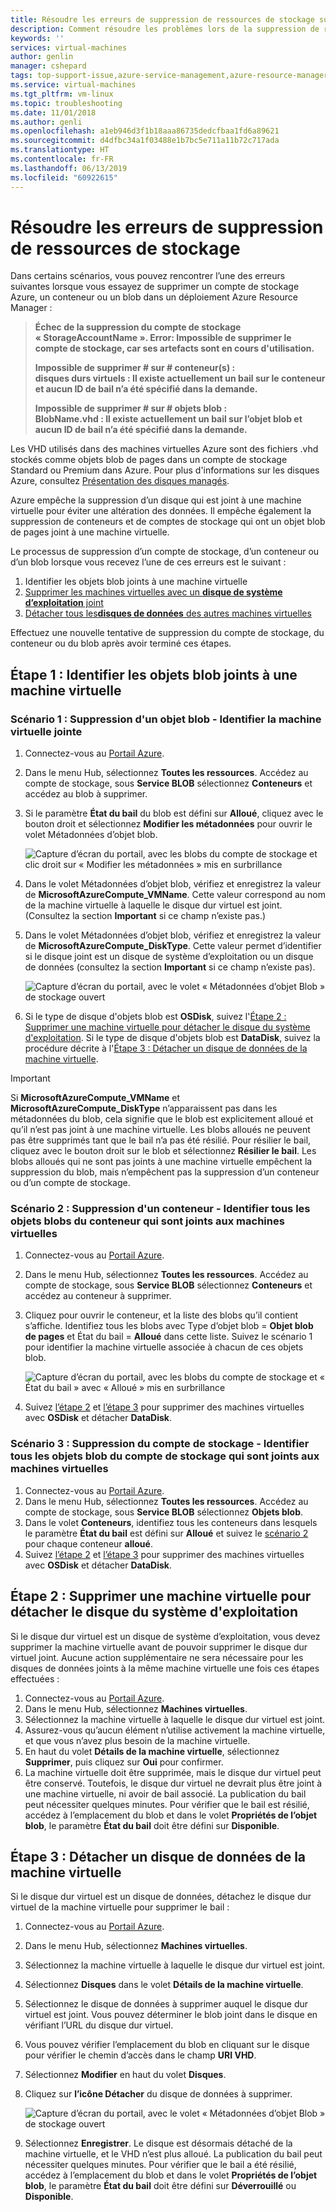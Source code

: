 ```yaml
---
title: Résoudre les erreurs de suppression de ressources de stockage sur des machines virtuelles Linux dans Azure| Microsoft Docs
description: Comment résoudre les problèmes lors de la suppression de ressources de stockage contenant des VHD attachés.
keywords: ''
services: virtual-machines
author: genlin
manager: cshepard
tags: top-support-issue,azure-service-management,azure-resource-manager
ms.service: virtual-machines
ms.tgt_pltfrm: vm-linux
ms.topic: troubleshooting
ms.date: 11/01/2018
ms.author: genli
ms.openlocfilehash: a1eb946d3f1b18aaa86735dedcfbaa1fd6a89621
ms.sourcegitcommit: d4dfbc34a1f03488e1b7bc5e711a11b72c717ada
ms.translationtype: HT
ms.contentlocale: fr-FR
ms.lasthandoff: 06/13/2019
ms.locfileid: "60922615"
---
```

# <a name="troubleshoot-storage-resource-deletion-errors"></a>Résoudre les erreurs de suppression de ressources de stockage

Dans certains scénarios, vous pouvez rencontrer l’une des erreurs suivantes lorsque vous essayez de supprimer un compte de stockage Azure, un conteneur ou un blob dans un déploiement Azure Resource Manager :

> **Échec de la suppression du compte de stockage « StorageAccountName ». Error: Impossible de supprimer le compte de stockage, car ses artefacts sont en cours d'utilisation.**
> 
> **Impossible de supprimer # sur # conteneur(s) :<br>disques durs virtuels : Il existe actuellement un bail sur le conteneur et aucun ID de bail n’a été spécifié dans la demande.**
> 
> **Impossible de supprimer # sur # objets blob :<br>BlobName.vhd : Il existe actuellement un bail sur l’objet blob et aucun ID de bail n’a été spécifié dans la demande.**

Les VHD utilisés dans des machines virtuelles Azure sont des fichiers .vhd stockés comme objets blob de pages dans un compte de stockage Standard ou Premium dans Azure. Pour plus d'informations sur les disques Azure, consultez [Présentation des disques managés](../linux/managed-disks-overview.md).

Azure empêche la suppression d’un disque qui est joint à une machine virtuelle pour éviter une altération des données. Il empêche également la suppression de conteneurs et de comptes de stockage qui ont un objet blob de pages joint à une machine virtuelle. 

Le processus de suppression d’un compte de stockage, d’un conteneur ou d’un blob lorsque vous recevez l’une de ces erreurs est le suivant : 
1. Identifier les objets blob joints à une machine virtuelle
2. [Supprimer les machines virtuelles avec un **disque de système d’exploitation** joint](#step-2-delete-vm-to-detach-os-disk)
3. [Détacher tous les**disques de données** des autres machines virtuelles](#step-3-detach-data-disk-from-the-vm)

Effectuez une nouvelle tentative de suppression du compte de stockage, du conteneur ou du blob après avoir terminé ces étapes.

## <a name="step-1-identify-blob-attached-to-a-vm"></a>Étape 1 : Identifier les objets blob joints à une machine virtuelle

### <a name="scenario-1-deleting-a-blob--identify-attached-vm"></a>Scénario 1 : Suppression d'un objet blob - Identifier la machine virtuelle jointe
1. Connectez-vous au [Portail Azure](https://portal.azure.com).
2. Dans le menu Hub, sélectionnez **Toutes les ressources**. Accédez au compte de stockage, sous **Service BLOB** sélectionnez **Conteneurs** et accédez au blob à supprimer.
3. Si le paramètre **État du bail** du blob est défini sur **Alloué**, cliquez avec le bouton droit et sélectionnez **Modifier les métadonnées** pour ouvrir le volet Métadonnées d’objet blob. 

    ![Capture d’écran du portail, avec les blobs du compte de stockage et clic droit sur « Modifier les métadonnées » mis en surbrillance](./media/troubleshoot-vhds/utd-edit-metadata-sm.png)

4. Dans le volet Métadonnées d’objet blob, vérifiez et enregistrez la valeur de **MicrosoftAzureCompute_VMName**. Cette valeur correspond au nom de la machine virtuelle à laquelle le disque dur virtuel est joint. (Consultez la section **Important** si ce champ n’existe pas.)
5. Dans le volet Métadonnées d’objet blob, vérifiez et enregistrez la valeur de **MicrosoftAzureCompute_DiskType**. Cette valeur permet d’identifier si le disque joint est un disque de système d’exploitation ou un disque de données (consultez la section **Important** si ce champ n’existe pas). 

     ![Capture d’écran du portail, avec le volet « Métadonnées d’objet Blob » de stockage ouvert](./media/troubleshoot-vhds/utd-blob-metadata-sm.png)

6. Si le type de disque d'objets blob est **OSDisk**, suivez l'[Étape 2 : Supprimer une machine virtuelle pour détacher le disque du système d'exploitation](#step-2-delete-vm-to-detach-os-disk). Si le type de disque d'objets blob est **DataDisk**, suivez la procédure décrite à l'[Étape 3 : Détacher un disque de données de la machine virtuelle](#step-3-detach-data-disk-from-the-vm). 

> [!IMPORTANT]
> Si **MicrosoftAzureCompute_VMName** et **MicrosoftAzureCompute_DiskType** n’apparaissent pas dans les métadonnées du blob, cela signifie que le blob est explicitement alloué et qu’il n’est pas joint à une machine virtuelle. Les blobs alloués ne peuvent pas être supprimés tant que le bail n’a pas été résilié. Pour résilier le bail, cliquez avec le bouton droit sur le blob et sélectionnez **Résilier le bail**. Les blobs alloués qui ne sont pas joints à une machine virtuelle empêchent la suppression du blob, mais n’empêchent pas la suppression d’un conteneur ou d’un compte de stockage.

### <a name="scenario-2-deleting-a-container---identify-all-blobs-within-container-that-are-attached-to-vms"></a>Scénario 2 : Suppression d'un conteneur - Identifier tous les objets blobs du conteneur qui sont joints aux machines virtuelles
1. Connectez-vous au [Portail Azure](https://portal.azure.com).
2. Dans le menu Hub, sélectionnez **Toutes les ressources**. Accédez au compte de stockage, sous **Service BLOB** sélectionnez **Conteneurs** et accédez au conteneur à supprimer.
3. Cliquez pour ouvrir le conteneur, et la liste des blobs qu’il contient s’affiche. Identifiez tous les blobs avec Type d’objet blob = **Objet blob de pages** et État du bail = **Alloué** dans cette liste. Suivez le scénario 1 pour identifier la machine virtuelle associée à chacun de ces objets blob.

    ![Capture d’écran du portail, avec les blobs du compte de stockage et « État du bail » avec « Alloué » mis en surbrillance](./media/troubleshoot-vhds/utd-disks-sm.png)

4. Suivez [l’étape 2](#step-2-delete-vm-to-detach-os-disk) et [l’étape 3](#step-3-detach-data-disk-from-the-vm) pour supprimer des machines virtuelles avec **OSDisk** et détacher **DataDisk**. 

### <a name="scenario-3-deleting-storage-account---identify-all-blobs-within-storage-account-that-are-attached-to-vms"></a>Scénario 3 : Suppression du compte de stockage - Identifier tous les objets blob du compte de stockage qui sont joints aux machines virtuelles
1. Connectez-vous au [Portail Azure](https://portal.azure.com).
2. Dans le menu Hub, sélectionnez **Toutes les ressources**. Accédez au compte de stockage, sous **Service BLOB** sélectionnez **Objets blob**.
3. Dans le volet **Conteneurs**, identifiez tous les conteneurs dans lesquels le paramètre **État du bail** est défini sur **Alloué** et suivez le [scénario 2](#scenario-2-deleting-a-container---identify-all-blobs-within-container-that-are-attached-to-vms) pour chaque conteneur **alloué**.
4. Suivez [l’étape 2](#step-2-delete-vm-to-detach-os-disk) et [l’étape 3](#step-3-detach-data-disk-from-the-vm) pour supprimer des machines virtuelles avec **OSDisk** et détacher **DataDisk**. 

## <a name="step-2-delete-vm-to-detach-os-disk"></a>Étape 2 : Supprimer une machine virtuelle pour détacher le disque du système d'exploitation
Si le disque dur virtuel est un disque de système d’exploitation, vous devez supprimer la machine virtuelle avant de pouvoir supprimer le disque dur virtuel joint. Aucune action supplémentaire ne sera nécessaire pour les disques de données joints à la même machine virtuelle une fois ces étapes effectuées :

1. Connectez-vous au [Portail Azure](https://portal.azure.com).
2. Dans le menu Hub, sélectionnez **Machines virtuelles**.
3. Sélectionnez la machine virtuelle à laquelle le disque dur virtuel est joint.
4. Assurez-vous qu’aucun élément n’utilise activement la machine virtuelle, et que vous n’avez plus besoin de la machine virtuelle.
5. En haut du volet **Détails de la machine virtuelle**, sélectionnez **Supprimer**, puis cliquez sur **Oui** pour confirmer.
6. La machine virtuelle doit être supprimée, mais le disque dur virtuel peut être conservé. Toutefois, le disque dur virtuel ne devrait plus être joint à une machine virtuelle, ni avoir de bail associé. La publication du bail peut nécessiter quelques minutes. Pour vérifier que le bail est résilié, accédez à l’emplacement du blob et dans le volet **Propriétés de l’objet blob**, le paramètre **État du bail** doit être défini sur **Disponible**.

## <a name="step-3-detach-data-disk-from-the-vm"></a>Étape 3 : Détacher un disque de données de la machine virtuelle
Si le disque dur virtuel est un disque de données, détachez le disque dur virtuel de la machine virtuelle pour supprimer le bail :

1. Connectez-vous au [Portail Azure](https://portal.azure.com).
2. Dans le menu Hub, sélectionnez **Machines virtuelles**.
3. Sélectionnez la machine virtuelle à laquelle le disque dur virtuel est joint.
4. Sélectionnez **Disques** dans le volet **Détails de la machine virtuelle**.
5. Sélectionnez le disque de données à supprimer auquel le disque dur virtuel est joint. Vous pouvez déterminer le blob joint dans le disque en vérifiant l’URL du disque dur virtuel.
6. Vous pouvez vérifier l’emplacement du blob en cliquant sur le disque pour vérifier le chemin d’accès dans le champ **URI VHD**.
7. Sélectionnez **Modifier** en haut du volet **Disques**.
8. Cliquez sur **l’icône Détacher** du disque de données à supprimer.

     ![Capture d’écran du portail, avec le volet « Métadonnées d’objet Blob » de stockage ouvert](./media/troubleshoot-vhds/utd-vm-disks-edit.png)

9. Sélectionnez **Enregistrer**. Le disque est désormais détaché de la machine virtuelle, et le VHD n’est plus alloué. La publication du bail peut nécessiter quelques minutes. Pour vérifier que le bail a été résilié, accédez à l’emplacement du blob et dans le volet **Propriétés de l’objet blob**, le paramètre **État du bail** doit être défini sur **Déverrouillé** ou **Disponible**.

[Storage deletion errors in Resource Manager deployment]: #storage-delete-errors-in-rm

